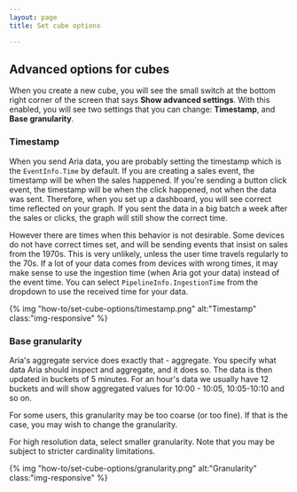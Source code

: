```yaml
---
layout: page
title: Set cube options

---
```


## Advanced options for cubes

When you create a new cube, you will see the small switch at the bottom right corner of the screen that says **Show advanced settings**. With this enabled, you will see two settings that you can change: **Timestamp**, and **Base granularity**.

### Timestamp

When you send Aria data, you are probably setting the timestamp which is the `EventInfo.Time` by default. If you are creating a sales event, the timestamp will be when the sales happened. If you're sending a button click event, the timestamp will be when the click happened, not when the data was sent.
Therefore, when you set up a dashboard, you will see correct time reflected on your graph. If you sent the data in a big batch a week after the sales or clicks, the graph will still show the correct time.

However there are times when this behavior is not desirable. Some devices do not have correct times set, and will be sending events that insist on sales from the 1970s. This is very unlikely, unless the user time travels regularly to the 70s. If a lot of your data comes from devices with wrong times, it may make sense to use the ingestion time (when Aria got your data) instead of the event time.
You can select `PipelineInfo.IngestionTime` from the dropdown to use the received time for your data.

{% img "how-to/set-cube-options/timestamp.png" alt:"Timestamp" class:"img-responsive" %}

### Base granularity

Aria's aggregate service does exactly that - aggregate. You specify what data Aria should inspect and aggregate, and it does so. The data is then updated in buckets of 5 minutes. For an hour's data we usually have 12 buckets and will show aggregated values for 10:00 - 10:05, 10:05-10:10 and so on.

For some users, this granularity may be too coarse (or too fine). If that is the case, you may wish to change the granularity.

For high resolution data, select smaller granularity. Note that you may be subject to stricter cardinality limitations.

{% img "how-to/set-cube-options/granularity.png" alt:"Granularity" class:"img-responsive" %}
